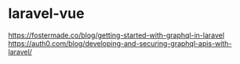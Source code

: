 # laravel-vue
https://fostermade.co/blog/getting-started-with-graphql-in-laravel
https://auth0.com/blog/developing-and-securing-graphql-apis-with-laravel/
